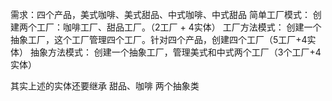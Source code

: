 

需求：四个产品，美式咖啡、美式甜品、中式咖啡、中式甜品
简单工厂模式： 
    创建两个工厂：咖啡工厂、甜品工厂。（2工厂 + 4实体）
工厂方法模式：
    创建一个抽象工厂，这个工厂管理四个工厂。针对四个产品，创建四个工厂（5工厂+4实体）
抽象方法模式：
    创建一个抽象工厂，管理美式和中式两个工厂（3个工厂+4实体）

其实上述的实体还要继承 甜品、咖啡 两个抽象类    
    